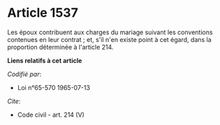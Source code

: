 # Article 1537

Les époux contribuent aux charges du mariage suivant les conventions contenues en leur contrat ; et, s'il n'en existe point à
cet égard, dans la proportion déterminée à l'article 214.

**Liens relatifs à cet article**

_Codifié par_:

  - Loi n°65-570 1965-07-13

_Cite_:

  - Code civil - art. 214 (V)
